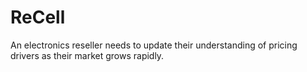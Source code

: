# ReCell
An electronics reseller needs to update their understanding of pricing drivers as their market grows rapidly.
